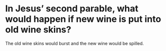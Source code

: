 # In Jesus’ second parable, what would happen if new wine is put into old wine skins?

The old wine skins would burst and the new wine would be spilled.
